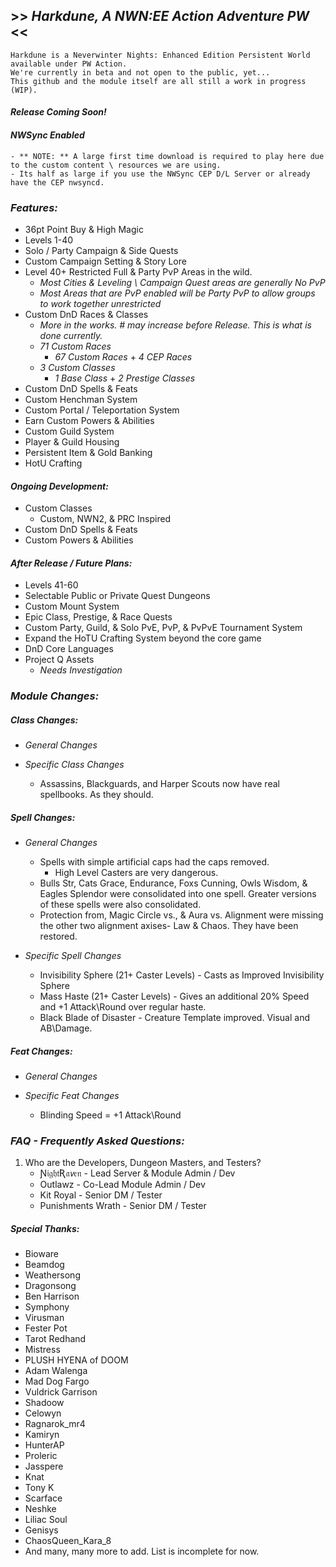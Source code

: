 ## >> _Harkdune, A NWN:EE Action Adventure PW_ <<
    Harkdune is a Neverwinter Nights: Enhanced Edition Persistent World available under PW Action.
	We're currently in beta and not open to the public, yet...
	This github and the module itself are all still a work in progress (WIP).

#### ***Release Coming Soon!***

#### *NWSync Enabled*
	- ** NOTE: ** A large first time download is required to play here due to the custom content \ resources we are using.
	- Its half as large if you use the NWSync CEP D/L Server or already have the CEP nwsyncd.

### ***Features:***
* 36pt Point Buy & High Magic
* Levels 1-40
* Solo / Party Campaign & Side Quests
* Custom Campaign Setting & Story Lore
* Level 40+ Restricted Full & Party PvP Areas in the wild.
	- *Most Cities & Leveling \ Campaign Quest areas are generally No PvP*
	- *Most Areas that are PvP enabled will be Party PvP to allow groups to work together unrestricted*
* Custom DnD Races & Classes
	- *More in the works. # may increase before Release. This is what is done currently.*
	- *71 Custom Races*
		+ *67 Custom Races* + *4 CEP Races*
	- *3 Custom Classes*
		+ *1 Base Class* + *2 Prestige Classes*
* Custom DnD Spells & Feats
* Custom Henchman System
* Custom Portal / Teleportation System
* Earn Custom Powers & Abilities
* Custom Guild System
* Player & Guild Housing
* Persistent Item & Gold Banking
* HotU Crafting

#### ***Ongoing Development:***
* Custom Classes 
	+ Custom, NWN2, & PRC Inspired
* Custom DnD Spells & Feats
* Custom Powers & Abilities

#### ***After Release / Future Plans:***
* Levels 41-60
* Selectable Public or Private Quest Dungeons
* Custom Mount System
* Epic Class, Prestige, & Race Quests
* Custom Party, Guild, & Solo PvE, PvP, & PvPvE Tournament System
* Expand the HoTU Crafting System beyond the core game
* DnD Core Languages
* Project Q Assets
	- *Needs Investigation*

### **_Module Changes:_**
##### ***Class Changes:***
* *General Changes*

* *Specific Class Changes*
	- Assassins, Blackguards, and Harper Scouts now have real spellbooks. As they should.

##### ***Spell Changes:***
* *General Changes*
	- Spells with simple artificial caps had the caps removed. 
		+ High Level Casters are very dangerous.
	- Bulls Str, Cats Grace, Endurance, Foxs Cunning, Owls Wisdom, & Eagles Splendor were consolidated into one spell. Greater versions of these spells were also consolidated.
	- Protection from, Magic Circle vs., & Aura vs. Alignment were missing the other two alignment axises- Law & Chaos. They have been restored.

* *Specific Spell Changes*
	- Invisibility Sphere (21+ Caster Levels) - Casts as Improved Invisibility Sphere
	- Mass Haste (21+ Caster Levels) - Gives an additional 20% Speed and +1 Attack\Round over regular haste.
	- Black Blade of Disaster - Creature Template improved. Visual and AB\Damage.

##### ***Feat Changes:***
* *General Changes*

* *Specific Feat Changes*
	- Blinding Speed = +1 Attack\Round

### *__FAQ - Frequently Asked Questions:__*
1. Who are the Developers, Dungeon Masters, and Testers?
	- Ɲ𝔦𝔤𝔥𝔱Ʀ𝔞𝘷𝔢𝔫 - Lead Server & Module Admin / Dev
	- Outlawz - Co-Lead Module Admin / Dev
	- Kit Royal - Senior DM / Tester
	- Punishments Wrath - Senior DM / Tester

##### *_Special Thanks:_*
- Bioware
- Beamdog
- Weathersong
- Dragonsong
- Ben Harrison
- Symphony
- Virusman
- Fester Pot
- Tarot Redhand
- Mistress
- PLUSH HYENA of DOOM
- Adam Walenga
- Mad Dog Fargo
- Vuldrick Garrison
- Shadoow
- Celowyn
- Ragnarok_mr4
- Kamiryn
- HunterAP
- Proleric
- Jasspere
- Knat
- Tony K
- Scarface
- Neshke
- Liliac Soul
- Genisys
- ChaosQueen_Kara_8
- And many, many more to add. List is incomplete for now.